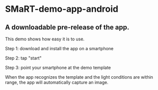 # SMaRT-demo-app-android
## A downloadable pre-release of the app.
This demo shows how easy it is to use.

Step 1: download and install the app on a smartphone

Step 2: tap "start"

Step 3: point your smartphone at the demo template 

When the app recognizes the template and the light conditions are within range,
the app will automatically capture an image.
